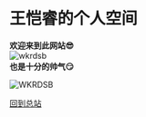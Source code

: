 # 王恺睿的个人空间
**欢迎来到此网站😎**  
![wkrdsb](https://txmov2.a.kwimgs.com/upic/2025/05/29/21/BMjAyNTA1MjkyMTE4MTBfNDA4NTIzNTA5Ml8xNjU0NTg3NDA2ODBfMF82_B7d8b0befaadb4422c6756db5ac0c1956.jpg?tag=1-1748524816-std-0-etwkvrstiq-41024ce94194f8fb&clientCacheKey=3xkmagnfee927wu.jpg&di=739f67b1&bp=12681)    
**也是十分的帅气😏**  

![WKRDSB](https://txmov2.a.kwimgs.com/upic/2025/05/29/21/BMjAyNTA1MjkyMTE3NTNfNDA4NTIzNTA5Ml8xNjU0NTg3MTQzMzRfMF82_B13025d7ad1c50f1dec2bfc6e00e8c412.jpg?tag=1-1748527104-std-0-4ksywoki34-5aa918c824679e44&clientCacheKey=3xabk69tntiuah9.jpg&di=739f67b1&bp=12681)  
   
[回到总站](https://wdxszz.github.io/zz)
